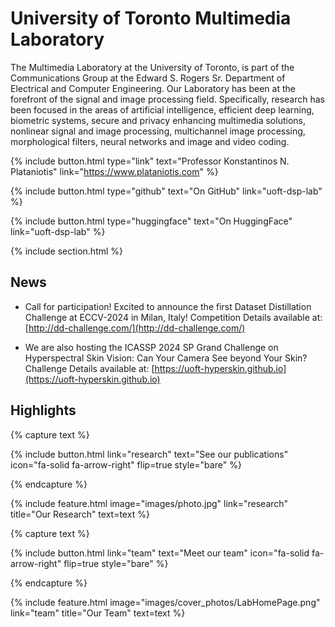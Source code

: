 ---
---

# University of Toronto Multimedia Laboratory

The Multimedia Laboratory at the University of Toronto, is part of the Communications Group at the Edward S. Rogers Sr. Department of Electrical and Computer Engineering. Our Laboratory has been at the forefront of the signal and image processing field. Specifically, research has been focused in the areas of artificial intelligence, efficient deep learning, biometric systems, secure and privacy enhancing multimedia solutions, nonlinear signal and image processing, multichannel image processing, morphological filters, neural networks and image and video coding.


<!-- {%
  include button.html
  type="docs"
  link="https://greene-lab.gitbook.io/lab-website-template-docs"
%} -->
{%
  include button.html
  type="link"
  text="Professor Konstantinos N. Plataniotis"
  link="https://www.plataniotis.com"
%}

{%
  include button.html
  type="github"
  text="On GitHub"
  link="uoft-dsp-lab"
%}

{%
  include button.html
  type="huggingface"
  text="On HuggingFace"
  link="uoft-dsp-lab"
%}

{% include section.html %}
## News

* Call for participation! Excited to announce the first Dataset Distillation Challenge at ECCV-2024 in Milan, Italy! Competition Details available at: [http://dd-challenge.com/](http://dd-challenge.com/)

* We are also hosting the ICASSP 2024 SP Grand Challenge on
Hyperspectral Skin Vision: Can Your Camera See beyond Your Skin? Challenge Details available at: [https://uoft-hyperskin.github.io](https://uoft-hyperskin.github.io)

## Highlights
<!-- Lorem ipsum dolor sit amet, consectetur adipiscing elit, sed do eiusmod tempor incididunt ut labore et dolore magna aliqua. -->

{% capture text %}


{%
  include button.html
  link="research"
  text="See our publications"
  icon="fa-solid fa-arrow-right"
  flip=true
  style="bare"
%}

{% endcapture %}

{%
  include feature.html
  image="images/photo.jpg"
  link="research"
  title="Our Research"
  text=text
%}

<!-- {% capture text %}

Lorem ipsum dolor sit amet, consectetur adipiscing elit, sed do eiusmod tempor incididunt ut labore et dolore magna aliqua.

{%
  include button.html
  link="projects"
  text="Browse our projects"
  icon="fa-solid fa-arrow-right"
  flip=true
  style="bare"
%}

{% endcapture %}

{%
  include feature.html
  image="images/photo.jpg"
  link="projects"
  title="Our Projects"
  flip=true
  style="bare"
  text=text
%} -->

{% capture text %}

<!-- Lorem ipsum dolor sit amet, consectetur adipiscing elit, sed do eiusmod tempor incididunt ut labore et dolore magna aliqua. -->

{%
  include button.html
  link="team"
  text="Meet our team"
  icon="fa-solid fa-arrow-right"
  flip=true
  style="bare"
%}

{% endcapture %}

{%
  include feature.html
  image="images/cover_photos/LabHomePage.png"
  link="team"
  title="Our Team"
  text=text
%}
